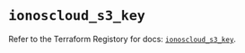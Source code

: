 # `ionoscloud_s3_key`

Refer to the Terraform Registory for docs: [`ionoscloud_s3_key`](https://registry.terraform.io/providers/ionos-cloud/ionoscloud/6.4.6/docs/resources/s3_key).
